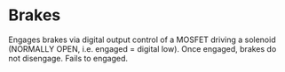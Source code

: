 # Brakes

Engages brakes via digital output control of a MOSFET driving a solenoid (NORMALLY OPEN, i.e. engaged = digital low). Once engaged, brakes do not disengage. Fails to engaged.